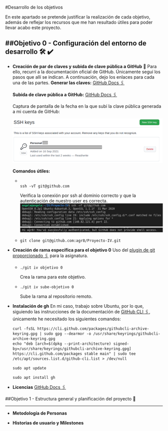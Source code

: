 #Desarrollo de los objetivos

En este apartado se pretende justificar la realización de cada objetivo, además de reflejar los recursos que me han resultado útiles para poder llevar acabo este proyecto.

##**Objetivo 0 - Configuración del entorno de desarrollo** :hammer_and_wrench: :heavy_check_mark:
---
* **Creación de par de claves y subida de clave pública a GitHub** :key:
  Para ello, recurrí a la documentación oficial de GitHub. Únicamente seguí los pasos que allí se indican. A continuación, dejo los enlaces para cada una de las partes.
  **Generar las claves:**
  [GitHub Docs :paperclips:](https://docs.github.com/es/github/authenticating-to-github/connecting-to-github-with-ssh/generating-a-new-ssh-key-and-adding-it-to-the-ssh-agent)

  **Subida de clave pública a GitHub:**
  [GitHub Docs :paperclips:](https://docs.github.com/es/github/authenticating-to-github/connecting-to-github-with-ssh/adding-a-new-ssh-key-to-your-github-account)
  
  Captura de pantalla de la fecha en la que subí la clave pública generada a mi cuenta de GitHub:

  ![Data](./imgs/cap_key.png)
 





  **Comandos útiles:**
 
  +  
    ```
  
    ssh -vT git@github.com
    ```
    Verifica la conexión por ssh al dominio correcto y que la autenticación de nuestro user es correcta.
    ![Data](imgs/ssh-vT.png)
    ![Data](imgs/authentication.png)

  +
    ```
    git clone git@github.com:agr8/Proyecto-IV.git
    ```


   
* **Creación de rama específica para el objetivo 0**
  Uso del [plugin de git proporcionado :paperclips:](https://github.com/JJ/IV/blob/master/scripts/git-iv) para la asignatura. 
  
  
  + 
    ```
    ./git iv objetivo 0
    ```

    Crea la rama para este objetivo.
  + 
    ```
    ./git iv sube-objetivo 0
    ```
    Sube la rama al repositorio remoto.
* **Instalación de gh**
  En mi caso, trabajo sobre Ubuntu, por lo que, siguiendo las instrucciones de la documentación de [GitHub CLI :paperclips:](https://github.com/cli/cli/blob/trunk/docs/install_linux.md), únicamente he necesitado los siguientes comandos: 
  ```
  curl -fsSL https://cli.github.com/packages/githubcli-archive-keyring.gpg | sudo gpg --dearmor -o /usr/share/keyrings/githubcli-archive-keyring.gpg
  echo "deb [arch=$(dpkg --print-architecture) signed-by=/usr/share/keyrings/githubcli-archive-keyring.gpg] https://cli.github.com/packages stable main" | sudo tee /etc/apt/sources.list.d/github-cli.list > /dev/null 
  ```
    ```
    sudo apt update
    ```
    ```
    sudo apt install gh
    ```

* **Licencias**
  [GitHub Docs :paperclips:](https://docs.github.com/en/repositories/managing-your-repositorys-settings-and-features/customizing-your-repository/licensing-a-repository)

##Objetivo 1 - Estructura general y planificación del proyecto  :bookmark_tabs:

---
* **Metodología de Personas**
  
* **Historias de usuario y Milestones**

